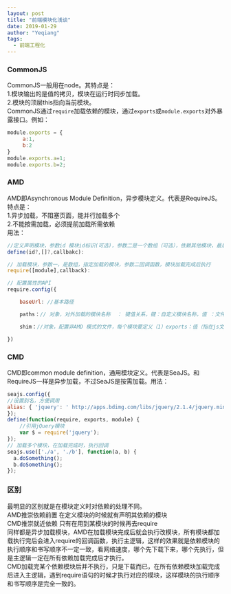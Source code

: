 ```yaml
---
layout: post
title: "前端模块化浅谈"
date: 2019-01-29
author: "Yeqiang"
tags:
  - 前端工程化
---
```


### CommonJS
CommonJS一般用在node。其特点是：  
1.模块输出的是值的拷贝，模块在运行时同步加载。  
2.模块的顶层this指向当前模块。  
CommonJS通过`require`加载依赖的模块，通过`exports`或`module.exports`对外暴露接口。例如：
```js
module.exports = {
     a:1,
     b:2
}
module.exports.a=1;
module.exports.b=2;
```
### AMD
AMD即Asynchronous  Module  Definition，异步模块定义。代表是RequireJS。特点是：  
1.异步加载，不阻塞页面，能并行加载多个  
2.不能按需加载，必须提前加载所需依赖  
用法：
```js
//定义声明模块，参数id 模块id标识(可选)，参数二是一个数组（可选），依赖其他模块，最后是回调函数
define(id?,[]?,callbakc): 

// 加载模块，参数一，是数组，指定加载的模块，参数二回调函数，模块加载完成后执行
require([module],callback):

// 配置属性的API
require.config({

    baseUrl: //基本路径

    paths：// 对象，对外加载的模块名称  ： 键值关系，键：自定义模块名称，值 ：文件名或者文件路径(不要写文件后缀.js),可以是字符串，数组（如果第一个加载失败，会加载第二个）

    shim：//对象，配置非AMD 模式的文件，每个模块要定义（1）exports：值（指在js文件暴露出来的全局变量，如：window.a）（2）deps： 数组，表明该模块的依赖性

})
```

### CMD
CMD即common module definition，通用模块定义。代表是SeaJS。和RequireJS一样是异步加载，不过SeaJS是按需加载。用法：
```js
seajs.config({
//设置别名，方便调用
alias: { 'jquery': ' http://apps.bdimg.com/libs/jquery/2.1.4/jquery.min.js' }
});
define(function(require, exports, module) {
    //引用jQuery模块
    var $ = require('jquery');
});
// 加载多个模块，在加载完成时，执行回调
seajs.use(['./a', './b'], function(a, b) {
  a.doSomething();
  b.doSomething();
});
```

### 区别
最明显的区别就是在模块定义时对依赖的处理不同。  
AMD推崇依赖前置 在定义模块的时候就有声明其依赖的模块  
CMD推崇就近依赖 只有在用到某模块的时候再去require  
同样都是异步加载模块，AMD在加载模块完成后就会执行改模块，所有模块都加载执行完后会进入require的回调函数，执行主逻辑，这样的效果就是依赖模块的执行顺序和书写顺序不一定一致，看网络速度，哪个先下载下来，哪个先执行，但是主逻辑一定在所有依赖加载完成后才执行。  
CMD加载完某个依赖模块后并不执行，只是下载而已，在所有依赖模块加载完成后进入主逻辑，遇到require语句的时候才执行对应的模块，这样模块的执行顺序和书写顺序是完全一致的。
